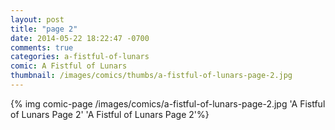 ```yaml
---
layout: post
title: "page 2"
date: 2014-05-22 18:22:47 -0700
comments: true
categories: a-fistful-of-lunars
comic: A Fistful of Lunars
thumbnail: /images/comics/thumbs/a-fistful-of-lunars-page-2.jpg
---
```


{% img comic-page /images/comics/a-fistful-of-lunars-page-2.jpg 'A Fistful of Lunars Page 2' 'A Fistful of Lunars Page 2'%}